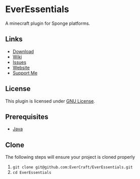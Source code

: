 EverEssentials
=============

A minecraft plugin for Sponge platforms.

## Links ##
* [Download](https://github.com/EverCraft/EverEssentials/releases)
* [Wiki](http://wiki.evercraft.fr)
* [Issues](https://github.com/EverCraft/EverEssentials/issues)
* [Website](http://evercraft.fr)
* [Support Me](https://www.paypal.com/cgi-bin/webscr?cmd=_s-xclick&hosted_button_id=RUSKPBMNJG5R4)

## License ##
This plugin is licensed under [GNU License](https://github.com/EverCraft/EverEssentials/blob/master/LICENSE).

## Prerequisites ##
* [Java](http://www.oracle.com/technetwork/java/javase/downloads/jdk8-downloads-2133151.html)

## Clone ##
The following steps will ensure your project is cloned properly

1. `git clone git@github.com:EverCraft/EverEssentials.git`
2. `cd EverEssentials`
